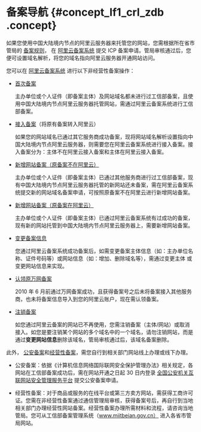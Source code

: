 # 备案导航 {#concept_lf1_crl_zdb .concept}

如果您使用中国大陆境内节点的阿里云服务器来托管您的网站，您需根据所在省市管局的 [备案规则](https://beian.aliyun.com/#MapDataContainer)， 在 [阿里云备案系统](https://beian.aliyun.com/) 提交 ICP 备案申请。管局审核通过后，您便可设置域名解析，将您的域名指向阿里云服务器开通网站访问。

您可以在 [阿里云备案系统](https://beian.aliyun.com/) 进行以下非经营性备案操作：

-   [首次备案](intl.zh-CN/备案流程/首次备案流程图文引导.md#)

    主办单位或个人证件（即备案主体）及网站域名都未进行过工信部备案，且使用中国大陆境内节点阿里云服务器托管网站，需通过阿里云备案系统进行工信部备案。

-   [接入备案](intl.zh-CN/备案流程/接入备案和取消接入操作引导.md#)（将原有备案转入阿里云）

    如果您的网站域名已通过其它服务商成功备案，现将网站域名解析设置指向中国大陆境内节点阿里云服务器，则需要您在阿里云备案系统进行接入备案。接入备案分为：主体不在阿里云接入备案和主体在阿里云接入备案。

-   [新增网站备案（原备案不在阿里云）](intl.zh-CN/备案流程/新增网站备案（原备案不在阿里云）.md#)

    主办单位或个人证件（即备案主体）已通过其他服务商进行过工信部备案，现有中国大陆境内节点阿里云服务器托管的新网站还未备案，需在阿里云备案系统提交新的网站域名备案申请，可按照原备案不在阿里云进行新增网站备案。

-   [新增网站备案（原备案在阿里云）](intl.zh-CN/备案流程/增加网站备案（在阿里云已有主体信息）.md#)

    主办单位或个人证件（即备案主体）已通过阿里云备案系统有过成功的备案，现有新的网站托管到中国大陆境内节点阿里云服务器上，需要新增网站备案。

-   [变更备案信息](intl.zh-CN/备案流程/变更备案信息图文引导.md#)

    您通过阿里云备案系统成功备案后，如需变更备案主体信息（如：主办单位名称、证件号码等）或网站信息（如：增加、删除域名等），需通过变更主体 或变更网站信息来实现。

-   [认领原万网备案](intl.zh-CN/备案流程/认领原万网备案.md#)

    2010 年 6 月前通过万网备案成功，且获得备案号之后未将备案接入其他服务商，也未将备案信息导入到您的阿里云账户，现在需认领备案。

-   [注销备案](intl.zh-CN/备案流程/注销备案.md#)

    如您通过阿里云备案的网站已不再使用，您需注销备案（主体/网站）或取消接入。如您是要注销某个网站的多个域名中的一个域名，请勿注销网站，而是通过**变更网站信息**删除该域名，管局审核通过后，该域名备案删除。


此外， [公安备案](../../../../intl.zh-CN/常见问题/公安备案.md#)和[经营性备案](../../../../intl.zh-CN/常见问题/经营性备案.md#)，需您自行到相关部门网站线上办理或线下办理。

-   公安备案：依据《计算机信息网络国际联网安全保护管理办法》相关规定，各网站在工信部备案成功后，需在网站开通之日起 30 日内登录 [全国公安机关互联网站安全管理服务平台](http://www.beian.gov.cn/portal/index) 提交公安备案申请。

-   经营性备案：对于商品或服务的在线平台或第三方卖方网站，需获得工商许可证。您需在非经营性备案通过通信管理局审核，获得备案号后，再自行到当地相关部门办理经营性网站备案。经营性备案办理所需材料和流程，请咨询当地管局。您可从工信部备案管理系统（www.miitbeian.gov.cn） 进入各省市管局网站。


